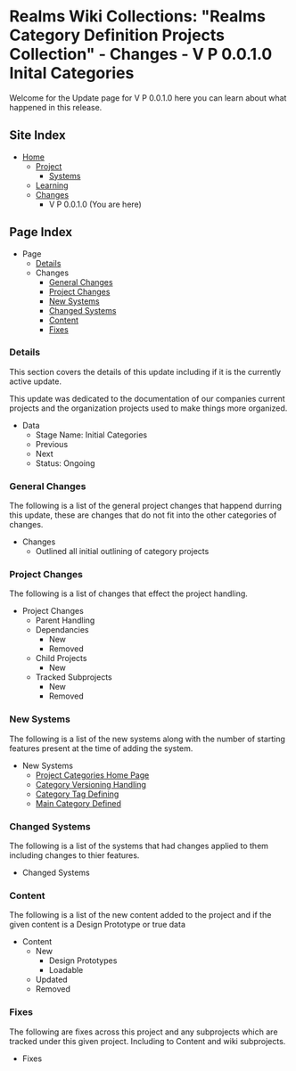 [Page]:https://github.com/Ancient-Majik-Tech/Learn.Tutorial.MainCollect/blob/main/Changes/V%20P%201.0.0.0/V%20P%200.0.1.0.md

[Page Home]:https://github.com/Ancient-Majik-Tech/Learn.Tutorial.MainCollect/blob/main/README.md
[Page Proj Home]:https://github.com/Ancient-Majik-Tech/Learn.Tutorial.MainCollect/blob/main/Project/ProjectHome.md
[Page Sys Home]:https://github.com/Ancient-Majik-Tech/Learn.Tutorial.MainCollect/blob/main/Project/ProjectHome.md#system-layout
[Page Learn Home]:https://github.com/Ancient-Majik-Tech/Learn.Tutorial.MainCollect/blob/main/Learn/LearnHome.md
[Page Changes Home]:https://github.com/Ancient-Majik-Tech/Learn.Tutorial.MainCollect/blob/main/Changes/ChangesHome.md

[Page Change Previous]:link
[Page Change Next]:link

[Sec Details]:https://github.com/Ancient-Majik-Tech/Learn.Tutorial.MainCollect/blob/main/Changes/V%20P%201.0.0.0/V%20P%200.0.1.0.md#details
[Sec General]:https://github.com/Ancient-Majik-Tech/Learn.Tutorial.MainCollect/blob/main/Changes/V%20P%201.0.0.0/V%20P%200.0.1.0.md#general-changes
[Sec Proj]:https://github.com/Ancient-Majik-Tech/Learn.Tutorial.MainCollect/blob/main/Changes/V%20P%201.0.0.0/V%20P%200.0.1.0.md#project-changes
[Sec NewSys]:https://github.com/Ancient-Majik-Tech/Learn.Tutorial.MainCollect/blob/main/Changes/V%20P%201.0.0.0/V%20P%200.0.1.0.md#new-systems
[Sec ChangedSys]:https://github.com/Ancient-Majik-Tech/Learn.Tutorial.MainCollect/blob/main/Changes/V%20P%201.0.0.0/V%20P%200.0.1.0.md#changed-systems
[Sec Content]:https://github.com/Ancient-Majik-Tech/Learn.Tutorial.MainCollect/blob/main/Changes/V%20P%201.0.0.0/V%20P%200.0.1.0.md#content-changes
[Sec Fixes]:https://github.com/Ancient-Majik-Tech/Learn.Tutorial.MainCollect/blob/main/Changes/V%20P%201.0.0.0/V%20P%200.0.1.0.md#fixes

[Sys CategoryHome]:https://github.com/Ancient-Majik-Tech/Learn.Tutorial.MainCollect/blob/main/Project/Systems/CateHomeSys.md
[Sys CatVersions]:https://github.com/Ancient-Majik-Tech/Learn.Tutorial.MainCollect/blob/main/Project/Systems/CatVersionsSys.md
[Sys CatTagDef]:https://github.com/Ancient-Majik-Tech/Learn.Tutorial.MainCollect/blob/main/Project/Systems/CatTagDefSys.md
[Sys MainCatDef]:https://github.com/Ancient-Majik-Tech/Learn.Tutorial.MainCollect/blob/main/Project/Systems/MainCatDef.md

# Realms Wiki Collections: "Realms Category Definition Projects Collection" - Changes - V P 0.0.1.0 Inital Categories

Welcome for the Update page for V P 0.0.1.0 here you can learn about what happened in this release.

## Site Index

- [Home][Page Home]
	- [Project][Page Proj Home]
		- [Systems][Page Sys Home]
	- [Learning][Page Learn Home]
	- [Changes][Page Changes Home]
		- V P 0.0.1.0 (You are here)

## Page Index

- Page
	- [Details][Sec Details]
	- Changes
		- [General Changes][Sec General]
		- [Project Changes][Sec Proj]
		- [New Systems][Sec NewSys]
		- [Changed Systems][Sec ChangedSys]
		- [Content][Sec Content]
		- [Fixes][Sec Fixes]

### Details

This section covers the details of this update including if it is the currently active update.

This update was dedicated to the documentation of our companies current projects and the organization projects used to make things more organized.

- Data
	- Stage Name: Initial Categories
	- Previous
	- Next
	- Status: Ongoing

### General Changes

The following is a list of the general project changes that happend durring this update, these are changes that do not fit into the other categories of changes.

- Changes
	- Outlined all initial outlining of category projects

### Project Changes

The following is a list of changes that effect the project handling.

- Project Changes
	- Parent Handling
	- Dependancies
		- New
		- Removed
	- Child Projects
		- New
	- Tracked Subprojects
		- New
		- Removed

### New Systems

The following is a list of the new systems along with the number of starting features present at the time of adding the system.

- New Systems
	- [Project Categories Home Page][Sys CategoryHome]
	- [Category Versioning Handling][Sys CatVersions]
	- [Category Tag Defining][Sys CatTagDef]
	- [Main Category Defined][Sys MainCatDef]



### Changed Systems

The following is a list of the systems that had changes applied to them including changes to thier features.

- Changed Systems

### Content

The following is a list of the new content added to the project and if the given content is a Design Prototype or true data

- Content
	- New
		- Design Prototypes
		- Loadable
	- Updated
	- Removed

### Fixes

The following are fixes across this project and any subprojects which are tracked under this given project. Including to Content and wiki subprojects.

- Fixes
